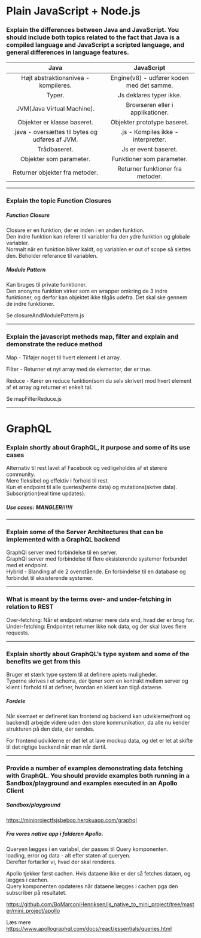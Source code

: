 # Plain JavaScript + Node.js
### Explain the differences between Java and JavaScript. You should include both topics related to the fact that Java is a compiled language and JavaScript a scripted language, and general differences in language features.
| Java | JavaScript |
| :-------------: |:-------------:|
| Højt abstraktionsnivea - kompileres. | Engine(v8) - udfører koden med det samme. |
Typer.  | Js deklares typer ikke.
JVM(Java Virtual Machine).  | Browseren eller i applikationer.
Objekter er klasse baseret.  | Objekter prototype baseret. 
.java - oversættes til bytes og udføres af JVM.  | .js - Kompiles ikke - interpretter.
Trådbaseret.  |  Js er event baseret. 
Objekter som parameter.  | Funktioner som parameter. 
Returner objekter fra metoder.  | Returner funktioner fra metoder.

---
### Explain the topic Function Closures 
##### Function Closure
Closure er en funktion, der er inden i en anden funktion.  
Den indre funktion kan referer til variabler fra den ydre funktion og globale variabler.  
Normalt når en funktion bliver kaldt, og variablen er out of scope så slettes den. Beholder referance til variablen.  

##### Module Pattern
Kan bruges til private funktioner.  
Den anonyme funktion virker som en wrapper omkring de 3 indre funktioner, og derfor kan objektet ikke tilgås udefra. Det skal ske gennem de indre funktioner.  

Se closureAndModulePattern.js  

---
### Explain the javascript methods map, filter and explain and demonstrate the reduce method
Map - Tilføjer noget til hvert element i et array.  

Filter - Returner et nyt array med de elementer, der er true.

Reduce - Kører en reduce funktion(som du selv skriver) mod hvert element af et array og returner et enkelt tal.  

Se mapFilterReduce.js  

---
# GraphQL 
### Explain shortly about GraphQL, it purpose and some of its use cases
Alternativ til rest lavet af Facebook og vedligeholdes af et størere community.  
Mere fleksibel og effektiv i forhold til rest.  
Kun et endpoint til alle queries(hente data) og mutations(skrive data). Subscription(real time updates).  

##### Use cases: MANGLER!!!!!!
---
### Explain some of the Server Architectures that can be implemented with a GraphQL backend
GraphQl server med forbindelse til en server.  
GraphQl server med forbindelse til flere eksisterende systemer forbundet med et endpoint.  
Hybrid - Blanding af de 2 ovenstående. En forbindelse til en database og forbindet til eksisterende systemer.  

---
### What is meant by the terms over- and under-fetching in relation to REST
Over-fetching: Når et endpoint returner mere data end, hvad der er brug for.  
Under-fetching: Endpointet returner ikke nok data, og der skal laves flere requests.  

---
### Explain shortly about GraphQL’s type system and some of the benefits we get from this
Bruger et stærk type system til at definere apiets muligheder.   
Typerne skrives i et schema, der tjener som en kontrakt mellem server og klient i forhold til at definer, hvordan en klient kan tilgå dataene.  

##### Fordele 
Når skemaet er defineret kan frontend og backend kan udviklerne(front og backend) arbejde videre uden den store kommunikation, da alle nu kender strukturen på den data, der sendes. 

For frontend udviklerne er det let at lave mockup data, og det er let at skifte til det rigtige backend når man når dertil.  

---
### Provide a number of examples demonstrating data fetching with GraphQL. You should provide examples both running in a Sandbox/playground and examples executed in an Apollo Client
##### Sandbox/playground
https://miniprojectfsjsbebop.herokuapp.com/graphql  

##### Fra vores native app i folderen Apollo.
Queryen lægges i en variabel, der passes til Query komponenten.  
loading, error og data - alt efter staten af queryen.  
Derefter fortæller vi, hvad der skal renderes.  

Apollo tjekker først cachen. Hvis dataene ikke er der så fetches dataen, og lægges i cachen.  
Query komponenten opdateres når dataene lægges i cachen pga den subscriber på resultatet.  

https://github.com/BoMarconiHenriksen/js_native_to_mini_project/tree/master/mini_project/apollo  

Læs mere https://www.apollographql.com/docs/react/essentials/queries.html  
